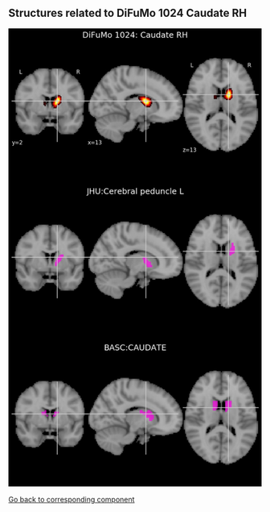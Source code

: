 


## Structures related to DiFuMo 1024 Caudate RH

![990](990.jpg "Structures related to DiFuMo 1024 Caudate RH")

[Go back to corresponding component](https://parietal-inria.github.io/DiFuMo/1024/html/990.html)